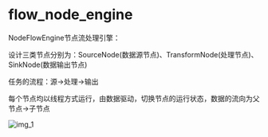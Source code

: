 # flow_node_engine

NodeFlowEngine节点流处理引擎：

设计三类节点分别为：SourceNode(数据源节点)、TransformNode(处理节点)、SinkNode(数据输出节点)

任务的流程：源->处理->输出

每个节点均以线程方式运行，由数据驱动，切换节点的运行状态，数据的流向为父节点->子节点


![img_1](https://user-images.githubusercontent.com/35550265/212549444-13e06a0c-ed7f-4718-8a68-6642bd49c43f.png)
